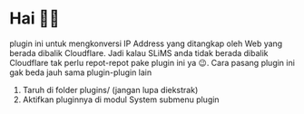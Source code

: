 # Hai 👋🏻
plugin ini untuk mengkonversi IP Address yang ditangkap oleh Web yang berada dibalik Cloudflare. Jadi kalau SLiMS anda tidak berada dibalik Cloudflare tak perlu repot-repot pake plugin ini ya 😉. Cara pasang plugin ini gak beda jauh sama plugin-plugin lain
1. Taruh di folder plugins/ (jangan lupa diekstrak)
2. Aktifkan pluginnya di modul System submenu plugin
